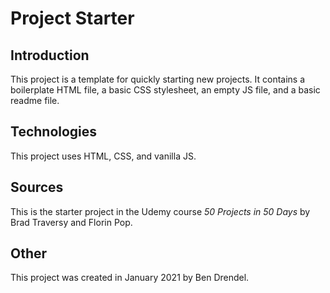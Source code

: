 # Project Starter

## Introduction

This project is a template for quickly starting new projects. It contains a boilerplate HTML file, a basic CSS stylesheet, an empty JS file, and a basic readme file.

## Technologies

This project uses HTML, CSS, and vanilla JS.

## Sources

This is the starter project in the Udemy course _50 Projects in 50 Days_ by Brad Traversy and Florin Pop.

## Other

This project was created in January 2021 by Ben Drendel.
